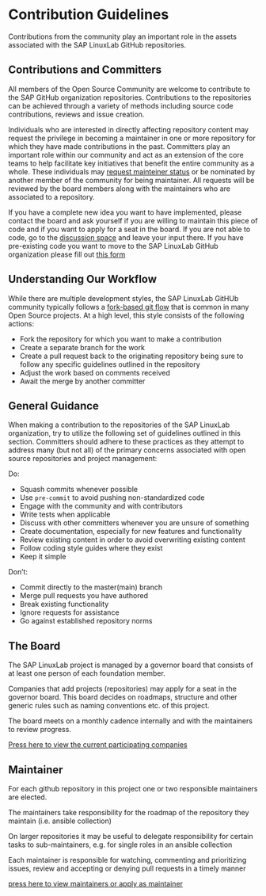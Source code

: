 # Contribution Guidelines

Contributions from the community play an important role in the assets associated with the SAP LinuxLab GitHub repositories.

## Contributions and Committers
All members of the Open Source Community are welcome to contribute to the SAP GitHub organization repositories. Contributions to the repositories can be achieved through a variety of methods including source code contributions, reviews and issue creation.

Individuals who are interested in directly affecting repository content may request the privilege in becoming a maintainer in one or more repository for which they have made contributions in the past.
Committers play an important role within our community and act as an extension of the core teams to help facilitate key initiatives that benefit the entire community as a whole. These individuals may [request mainteiner status](../form_request_apply_as_maintainer.md) or be nominated by another member of the community for being maintainer. All requests will be reviewed by the board members along with the maintainers who are associated to a repository.

If you have a complete new idea you want to have implemented, please contact the board
 and ask yourself if you are willing to maintain this piece of code and if you want to apply for a seat in the board. If you are not able to code, go to the [discussion space](https://github.com/sap-linuxlab/sap-linuxlab.github.io/discussions) and leave your input there.
 If you have pre-existing code you want to move to the SAP LinuxLab GitHub organization please fill out [this form](../form_request_submit_new_content.md)

## Understanding Our Workflow
While there are multiple development styles, the SAP LinuxLab GitHUb community typically follows a [fork-based git flow](https://www.atlassian.com/git/tutorials/comparing-workflows/forking-workflow) that is common in many Open Source projects. At a high level, this style consists of the following actions:

- Fork the repository for which you want to make a contribution
- Create a separate branch for the work
- Create a pull request back to the originating repository being sure to follow any specific guidelines outlined in the repository
- Adjust the work based on comments received
- Await the merge by another committer

<!--
The following guides are available to learn more about this process and start contributing:

1. [Local Setup](contribution/localsetup)
2. [Contributing Code (Opening a Pull Request)](contribution/createPR)
3. [Testing a Pull Request](contribution/testPR)
4. [Opening a Pull Request Against A Pull Request](contribution/openPR)
-->

## General Guidance

When making a contribution to the repositories of the SAP LinuxLab organization, try to utilize the following set of guidelines outlined in this section. Committers should adhere to these practices as they attempt to address many (but not all) of the primary concerns associated with open source repositories and project management:

Do:

- Squash commits whenever possible
- Use `pre-commit` to avoid pushing non-standardized code
- Engage with the community and with contributors
- Write tests when applicable
- Discuss with other committers whenever you are unsure of something
- Create documentation, especially for new features and functionality
- Review existing content in order to avoid overwriting existing content
- Follow coding style guides where they exist
- Keep it simple

Don’t:

- Commit directly to the master(main) branch
- Merge pull requests you have authored
- Break existing functionality
- Ignore requests for assistance
- Go against established repository norms

## The Board

The SAP LinuxLab project is managed by a governor board that consists of at least one person of each foundation member.

Companies that add projects (repositories) may apply for a seat in the governor board. This board decides on roadmaps, structure and other generic rules such as naming conventions etc. of this project.

The board meets on a monthly cadence internally and with the maintainers to review progress.

[Press here to view the current participating companies](../05_participating_companies.md)

## Maintainer

For each github repository in this project one or two responsible maintainers are elected.

The maintainers take responsibility for the roadmap of the repository they maintain (i.e. ansible collection)

On larger repositories it may be useful to delegate responsibility for certain tasks to sub-maintainers, e.g. for single roles in an ansible collection

Each maintainer is responsible for watching, commenting and prioritizing issues, review and accepting or denying pull requests in a timely manner

[press here to view maintainers or apply as maintainer](../01_projects_overview.md)
